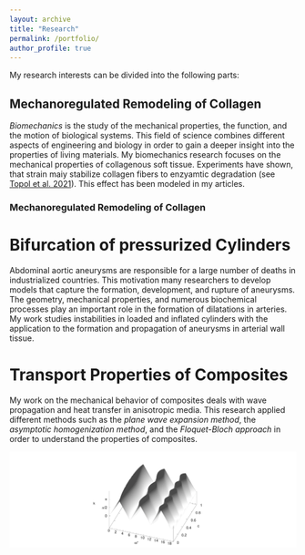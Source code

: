 ```yaml
---
layout: archive
title: "Research"
permalink: /portfolio/
author_profile: true
---
```



My research interests can be divided into the following parts:

## Mechanoregulated Remodeling of Collagen

_Biomechanics_ is the study of the mechanical properties, the function, and the motion of biological systems.
This field of science combines different aspects of engineering and biology in order to gain a deeper insight into the properties of living materials.
My biomechanics research focuses on the mechanical properties of collagenous soft tissue. 
Experiments have shown, that strain maiy stabilize collagen fibers to enzyamtic degradation (see [Topol et al. 2021](https://doi.org/10.1115/1.4052752)). This effect has been modeled in my articles.<br/>

### Mechanoregulated Remodeling of Collagen


# Bifurcation of pressurized Cylinders

Abdominal aortic aneurysms are responsible for a large number of deaths in industrialized countries.
This motivation many researchers to develop models that capture the formation, development, and rupture of aneurysms.
The geometry, mechanical properties, and numerous biochemical processes play an important role in the formation of dilatations in arteries.
My work studies instabilities in loaded and inflated cylinders with the application to the formation and propagation of aneurysms in arterial wall tissue.<br/>



# Transport Properties of Composites

My work on the mechanical behavior of composites deals with wave propagation and  heat transfer in anisotropic media.
This research applied different methods such as the _plane wave expansion method_, the _asymptotic homogenization method_, and the _Floquet-Bloch approach_ in order to understand the properties of composites.


![Dispersion](/images/RealNEW.png)

